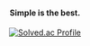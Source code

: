 <div align="center">
  <h4>Simple is the best.</h4>

  [![Solved.ac Profile](http://mazassumnida.wtf/api/generate_badge?boj=simnple)](https://solved.ac/simnple)
</div>
